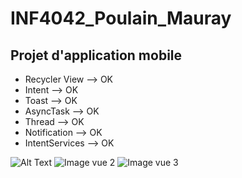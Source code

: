 # INF4042_Poulain_Mauray
## Projet d'application mobile

- Recycler View --> OK
- Intent --> OK
- Toast --> OK
- AsyncTask --> OK 
- Thread --> OK
- Notification --> OK
- IntentServices --> OK 

![Alt Text](https://github.com/maxpoulain/INF4042_Poulain_Mauray/master/images/vue1.png)
![Image vue 2](https://github.com/maxpoulain/INF4042_Poulain_Mauray/tree/master/images/vue2.png?raw=true)
![Image vue 3](https://github.com/maxpoulain/INF4042_Poulain_Mauray/tree/master/images/vue3.png)
